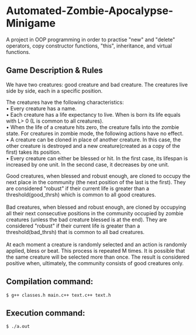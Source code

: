# Automated-Zombie-Apocalypse-Minigame
A project in OOP programming in order to practise "new" and "delete" operators, copy constructor functions, "this", inheritance, and virtual functions.

## Game Description & Rules
We have two creatures: good creature and bad creature. The creatures live side by side, each in a specific position. 
  
The creatures have the following characteristics:<br/>
• Every creature has a name. <br/>
• Each creature has a life expectancy to live. When is born its life equals with L> 0 (L is common to all creatures).<br/>
• When the life of a creature hits zero, the creature falls into the zombie state. For creatures in zombie mode, the following actions have no effect.<br/>
• A creature can be cloned in place of another creature. In this case, the other creature is destroyed and a new creature(created as a copy of the first) takes its position.<br/>
• Every creature can either be blessed or hit. In the first case, its lifespan is increased by one unit. In the second case, it decreases by one unit.<br/>

  Good creatures, when blessed and robust enough, are cloned to occupy the next place in the community (the next position of the last is the first). They are considered "robust" if their current life is greater than a threshold(good_thrsh) which is common to all good creatures.<br/><br/>
  Bad creatures, when blessed and robust enough, are cloned by occupying all their next consecutive positions in the community occupied by zombie creatures (unless the bad creature blessed is at the end). They are considered "robust" if their current life is greater than a threshold(bad_thrsh) that is common to all bad creatures.<br/><br/>
  At each moment a creature is randomly selected and an action is randomly applied, bless or beat. This process is repeated M times. It is possible that the same creature will be selected more than once. The result is considered positive when, ultimately, the community consists of good creatures only.

## Compilation command: 
    $ g++ classes.h main.c++ text.c++ text.h
  
## Execution command:	
    $ ./a.out
